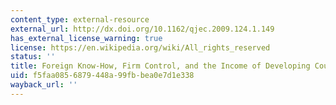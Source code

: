```yaml
---
content_type: external-resource
external_url: http://dx.doi.org/10.1162/qjec.2009.124.1.149
has_external_license_warning: true
license: https://en.wikipedia.org/wiki/All_rights_reserved
status: ''
title: Foreign Know-How, Firm Control, and the Income of Developing Countries
uid: f5faa085-6879-448a-99fb-bea0e7d1e338
wayback_url: ''
---
```


